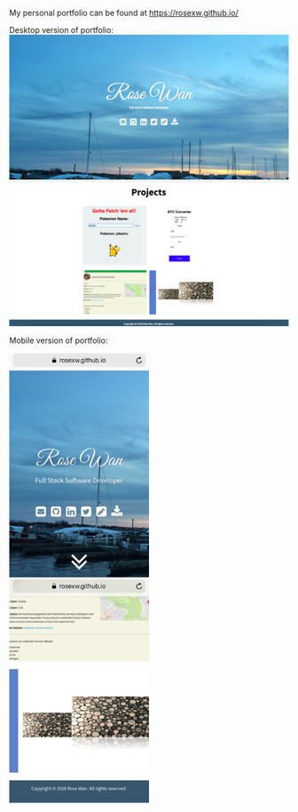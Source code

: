 My personal portfolio can be found at https://rosexw.github.io/

Desktop version of portfolio:
!["Desktop version"](https://github.com/rosexw/rosexw.github.io/blob/master/images/July81.png)
!["Desktop version 2"](https://github.com/rosexw/rosexw.github.io/blob/master/images/July82.png)

Mobile version of portfolio:

<img src="https://github.com/rosexw/rosexw.github.io/blob/master/images/July8mobile1.jpeg" width="50%" height="50%">
<img src="https://github.com/rosexw/rosexw.github.io/blob/master/images/July8mobile2.jpeg" width="50%" height="50%">
